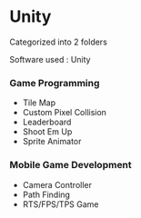 # Unity
Categorized into 2 folders

Software used : Unity

### Game Programming
- Tile Map
- Custom Pixel Collision
- Leaderboard
- Shoot Em Up
- Sprite Animator

### Mobile Game Development
- Camera Controller
- Path Finding
- RTS/FPS/TPS Game


